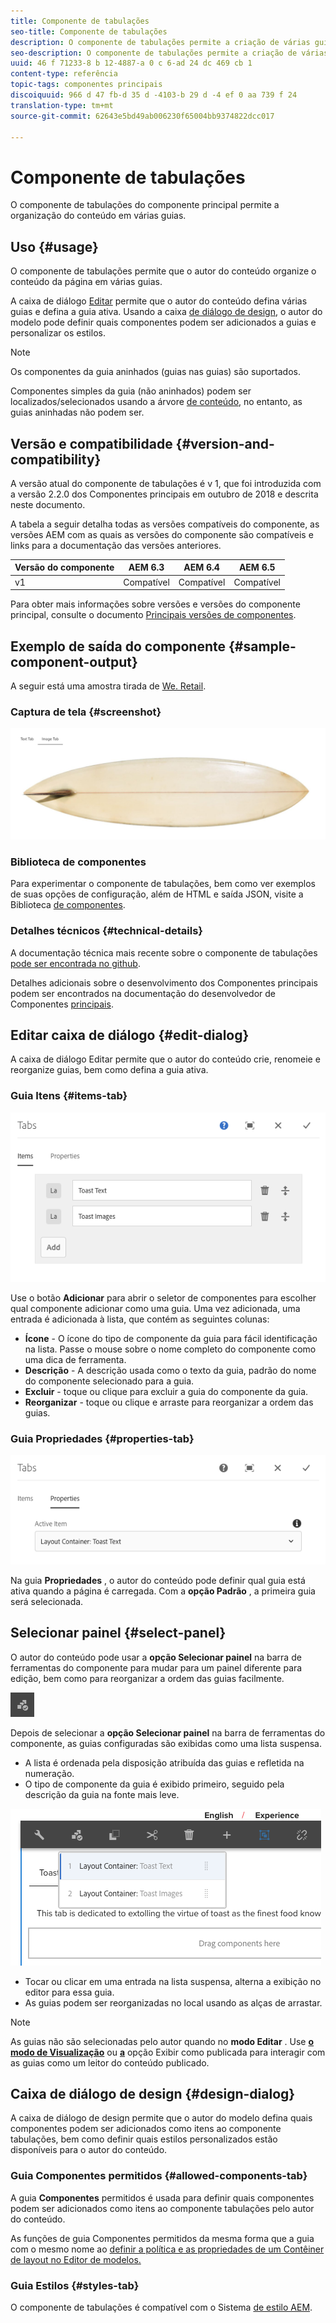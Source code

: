 ```yaml
---
title: Componente de tabulações
seo-title: Componente de tabulações
description: O componente de tabulações permite a criação de várias guias para organizar o conteúdo em uma página.
seo-description: O componente de tabulações permite a criação de várias guias para organizar o conteúdo em uma página.
uuid: 46 f 71233-8 b 12-4887-a 0 c 6-ad 24 dc 469 cb 1
content-type: referência
topic-tags: componentes principais
discoiquuid: 966 d 47 fb-d 35 d -4103-b 29 d -4 ef 0 aa 739 f 24
translation-type: tm+mt
source-git-commit: 62643e5bd49ab006230f65004bb9374822dcc017

---
```



# Componente de tabulações

O componente de tabulações do componente principal permite a organização do conteúdo em várias guias.

## Uso {#usage}

O componente de tabulações permite que o autor do conteúdo organize o conteúdo da página em várias guias.

A caixa de diálogo [Editar](#edit-dialog) permite que o autor do conteúdo defina várias guias e defina a guia ativa. Usando a caixa [de diálogo de design](#design-dialog), o autor do modelo pode definir quais componentes podem ser adicionados a guias e personalizar os estilos.

>[!NOTE]
>
>Os componentes da guia aninhados (guias nas guias) são suportados.
>
>Componentes simples da guia (não aninhados) podem ser localizados/selecionados usando a árvore [de conteúdo](https://helpx.adobe.com/experience-manager/6-5/sites/authoring/using/author-environment-tools.html), no entanto, as guias aninhadas não podem ser.

## Versão e compatibilidade {#version-and-compatibility}

A versão atual do componente de tabulações é v 1, que foi introduzida com a versão 2.2.0 dos Componentes principais em outubro de 2018 e descrita neste documento.

A tabela a seguir detalha todas as versões compatíveis do componente, as versões AEM com as quais as versões do componente são compatíveis e links para a documentação das versões anteriores.

| Versão do componente | AEM 6.3 | AEM 6.4 | AEM 6.5 |
|--- |--- |--- |--- |
| v1 | Compatível | Compatível | Compatível |

Para obter mais informações sobre versões e versões do componente principal, consulte o documento [Principais versões de componentes](versions.md).

## Exemplo de saída do componente {#sample-component-output}

A seguir está uma amostra tirada de [We. Retail](https://helpx.adobe.com/experience-manager/6-5/sites/developing/using/we-retail.html).

### Captura de tela {#screenshot}

![](assets/screenshot_2018-11-28at142504.png)

### Biblioteca de componentes

Para experimentar o componente de tabulações, bem como ver exemplos de suas opções de configuração, além de HTML e saída JSON, visite a Biblioteca [de componentes](http://opensource.adobe.com/aem-core-wcm-components/library/tabs.html).

### Detalhes técnicos {#technical-details}

A documentação técnica mais recente sobre o componente de tabulações [pode ser encontrada no github](https://github.com/adobe/aem-core-wcm-components/blob/master/content/src/content/jcr_root/apps/core/wcm/components/tabs/v1/tabs).

Detalhes adicionais sobre o desenvolvimento dos Componentes principais podem ser encontrados na documentação do desenvolvedor de Componentes [principais](developing.md).

## Editar caixa de diálogo {#edit-dialog}

A caixa de diálogo Editar permite que o autor do conteúdo crie, renomeie e reorganize guias, bem como defina a guia ativa.

### Guia Itens {#items-tab}

![](assets/screenshot_2018-10-11at153557.png)

Use o botão **Adicionar** para abrir o seletor de componentes para escolher qual componente adicionar como uma guia. Uma vez adicionada, uma entrada é adicionada à lista, que contém as seguintes colunas:

* **Ícone** - O ícone do tipo de componente da guia para fácil identificação na lista. Passe o mouse sobre o nome completo do componente como uma dica de ferramenta.
* **Descrição** - A descrição usada como o texto da guia, padrão do nome do componente selecionado para a guia.
* **Excluir** - toque ou clique para excluir a guia do componente da guia.
* **Reorganizar** - toque ou clique e arraste para reorganizar a ordem das guias.

### Guia Propriedades {#properties-tab}

![](assets/screenshot_2018-10-19at140646.png)

Na guia **Propriedades** , o autor do conteúdo pode definir qual guia está ativa quando a página é carregada. Com a **opção Padrão** , a primeira guia será selecionada.

## Selecionar painel {#select-panel}

O autor do conteúdo pode usar a **opção Selecionar painel** na barra de ferramentas do componente para mudar para um painel diferente para edição, bem como para reorganizar a ordem das guias facilmente.

![](assets/screenshot_2018-10-11at165417.png)

Depois de selecionar a **opção Selecionar painel** na barra de ferramentas do componente, as guias configuradas são exibidas como uma lista suspensa.

* A lista é ordenada pela disposição atribuída das guias e refletida na numeração.
* O tipo de componente da guia é exibido primeiro, seguido pela descrição da guia na fonte mais leve.

![](assets/screenshot_2018-10-11at165154.png)

* Tocar ou clicar em uma entrada na lista suspensa, alterna a exibição no editor para essa guia.
* As guias podem ser reorganizadas no local usando as alças de arrastar.

>[!NOTE]
>
>As guias não são selecionadas pelo autor quando no **modo Editar** . Use [**o modo de Visualização**](https://helpx.adobe.com/experience-manager/6-5/sites/authoring/using/editing-content.html) ou **[a](https://helpx.adobe.com/experience-manager/6-5/sites/authoring/using/editing-content.html)** opção Exibir como publicada para interagir com as guias como um leitor do conteúdo publicado.

## Caixa de diálogo de design {#design-dialog}

A caixa de diálogo de design permite que o autor do modelo defina quais componentes podem ser adicionados como itens ao componente tabulações, bem como definir quais estilos personalizados estão disponíveis para o autor do conteúdo.

### Guia Componentes permitidos {#allowed-components-tab}

A guia **Componentes** permitidos é usada para definir quais componentes podem ser adicionados como itens ao componente tabulações pelo autor do conteúdo.

As funções de guia Componentes permitidos da mesma forma que a guia com o mesmo nome ao [definir a política e as propriedades de um Contêiner de layout no Editor de modelos.](https://helpx.adobe.com/experience-manager/6-5/sites/authoring/using/templates.html)

### Guia Estilos {#styles-tab}

O componente de tabulações é compatível com o Sistema [de estilo AEM](authoring.md#component-styling).